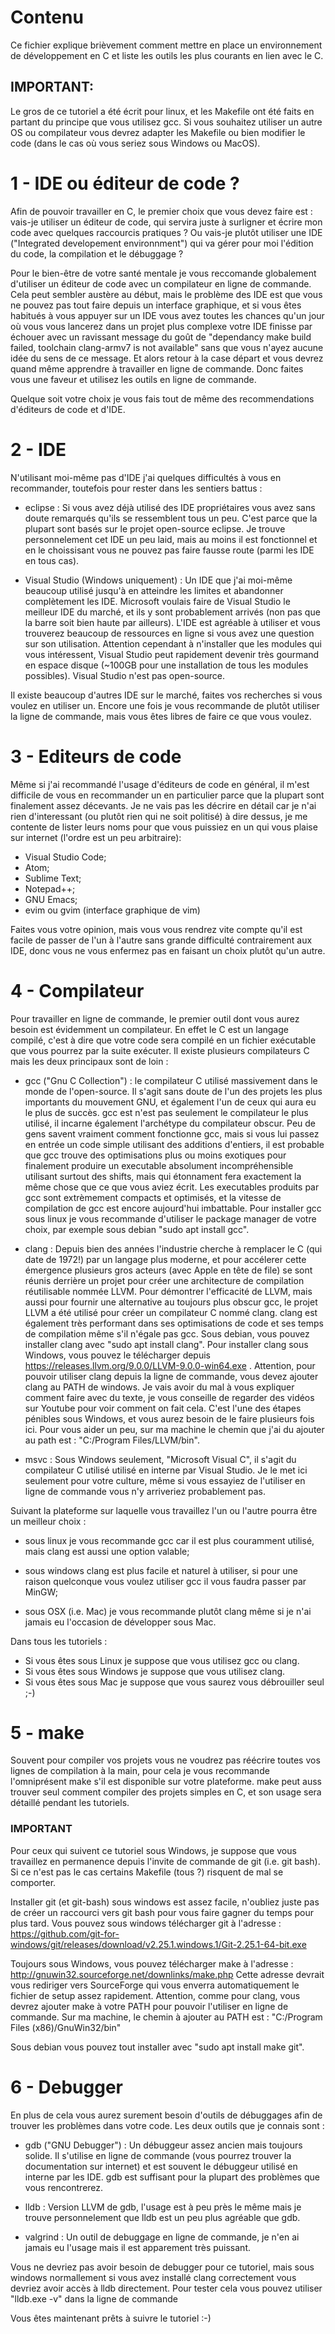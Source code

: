 #                                Contenu

Ce fichier explique brièvement comment mettre en place un environnement de
développement en C et liste les outils les plus courants en lien avec le C.

## IMPORTANT:

Le gros de ce tutoriel a été écrit pour linux, et les Makefile ont été faits en
partant du principe que vous utilisez gcc. Si vous souhaitez utiliser un autre
OS ou compilateur vous devrez adapter les Makefile ou bien modifier le code
(dans le cas où vous seriez sous Windows ou MacOS).

# 1 - IDE ou éditeur de code ?

Afin de pouvoir travailler en C, le premier choix que vous devez faire est :
vais-je utiliser un éditeur de code, qui servira juste à surligner et écrire
mon code avec quelques raccourcis pratiques ? Ou vais-je plutôt utiliser
une IDE ("Integrated developement environnment") qui va gérer pour moi l'édition
du code, la compilation et le débuggage ?

Pour le bien-être de votre santé mentale je vous reccomande globalement
d'utiliser un éditeur de code avec un compilateur en ligne de commande. Cela
peut sembler austère au début, mais le problème des IDE est que vous ne pouvez
pas tout faire depuis un interface graphique, et si vous êtes habitués à vous
appuyer sur un IDE vous avez toutes les chances qu'un jour où vous vous lancerez
dans un projet plus complexe votre IDE finisse par échouer avec un ravissant
message du goût de "dependancy make build failed, toolchain clang-armv7 is not
available" sans que vous n'ayez aucune idée du sens de ce message. Et alors
retour à la case départ et vous devrez quand même apprendre à travailler en
ligne de commande. Donc faites vous une faveur et utilisez les outils en ligne
de commande.

Quelque soit votre choix je vous fais tout de même des recommendations
d'éditeurs de code et d'IDE.

# 2 - IDE

N'utilisant moi-même pas d'IDE j'ai quelques difficultés à vous en recommander,
toutefois pour rester dans les sentiers battus :

 - eclipse : Si vous avez déjà utilisé des IDE propriétaires vous avez sans
 doute remarqués qu'ils se ressemblent tous un peu. C'est parce que la plupart
 sont basés sur le projet open-source eclipse. Je trouve personnelement cet IDE
 un peu laid, mais au moins il est fonctionnel et en le choissisant vous ne
 pouvez pas faire fausse route (parmi les IDE en tous cas).

 - Visual Studio (Windows uniquement) : Un IDE que j'ai moi-même beaucoup
 utilisé jusqu'à en atteindre les limites et abandonner complètement les IDE.
 Microsoft voulais faire de Visual Studio le meilleur IDE du marché, et ils y
 sont probablement arrivés (non pas que la barre soit bien haute par ailleurs).
 L'IDE est agréable à utiliser et vous trouverez beaucoup de ressources en
 ligne si vous avez une question sur son utilisation. Attention cependant à
 n'installer que les modules qui vous intéressent, Visual Studio peut rapidement
 devenir très gourmand en espace disque (~100GB pour une installation de tous
 les modules possibles). Visual Studio n'est pas open-source.

Il existe beaucoup d'autres IDE sur le marché, faites vos recherches si vous
voulez en utiliser un. Encore une fois je vous recommande de plutôt utiliser la
ligne de commande, mais vous êtes libres de faire ce que vous voulez.

# 3 - Editeurs de code

Même si j'ai recommandé l'usage d'éditeurs de code en général, il m'est
difficile de vous en recommander un en particulier parce que la plupart sont
finalement assez décevants. Je ne vais pas les décrire en détail car je n'ai
rien d'interessant (ou plutôt rien qui ne soit politisé) à dire dessus, je me
contente de lister leurs noms pour que vous puissiez en un qui vous plaise sur
internet (l'ordre est un peu arbitraire):

 - Visual Studio Code;
 - Atom;
 - Sublime Text;
 - Notepad++;
 - GNU Emacs;
 - evim ou gvim (interface graphique de vim)

Faites vous votre opinion, mais vous vous rendrez vite compte qu'il est facile
de passer de l'un à l'autre sans grande difficulté contrairement aux IDE, donc
vous ne vous enfermez pas en faisant un choix plutôt qu'un autre.

# 4 - Compilateur

Pour travailler en ligne de commande, le premier outil dont vous aurez besoin
est évidemment un compilateur. En effet le C est un langage compilé, c'est à
dire que votre code sera compilé en un fichier exécutable que vous pourrez par
la suite exécuter. Il existe plusieurs compilateurs C mais les deux principaux
sont de loin :

 - gcc ("Gnu C Collection") : le compilateur C utilisé massivement dans le monde
 de l'open-source. Il s'agit sans doute de l'un des projets les plus importants
 du mouvement GNU, et également l'un de ceux qui aura eu le plus de succès.
 gcc est n'est pas seulement le compilateur le plus utilisé, il incarne
 également l'archétype du compilateur obscur. Peu de gens savent vraiment
 comment fonctionne gcc, mais si vous lui passez en entrée un code simple
 utilisant des additions d'entiers, il est probable que gcc trouve des
 optimisations plus ou moins exotiques pour finalement produire un executable
 absolument incompréhensible utilisant surtout des shifts, mais qui étonnament
 fera exactement la même chose que ce que vous aviez écrit. Les executables
 produits par gcc sont extrèmement compacts et optimisés, et la vitesse de
 compilation de gcc est encore aujourd'hui imbattable.
 Pour installer gcc sous linux je vous recommande d'utiliser le package manager
 de votre choix, par exemple sous debian "sudo apt install gcc".

 - clang : Depuis bien des années l'industrie cherche à remplacer le C (qui date
 de 1972!) par un langage plus moderne, et pour accélerer cette émergence
 plusieurs gros acteurs (avec Apple en tête de file) se sont réunis derrière un
 projet pour créer une architecture de compilation réutilisable nommée LLVM.
 Pour démontrer l'efficacité de LLVM, mais aussi pour fournir une alternative au
 toujours plus obscur gcc, le projet LLVM a été utilisé pour créer un
 compilateur C nommé clang. clang est également très performant dans ses
 optimisations de code et ses temps de compilation même s'il n'égale pas gcc.
 Sous debian, vous pouvez installer clang avec "sudo apt install clang". Pour
 installer clang sous Windows, vous pouvez le télécharger depuis
 https://releases.llvm.org/9.0.0/LLVM-9.0.0-win64.exe . Attention, pour pouvoir
 utiliser clang depuis la ligne de commande, vous devez ajouter clang au PATH de
 windows. Je vais avoir du mal à vous expliquer comment faire avec du texte, je
 vous conseille de regarder des vidéos sur Youtube pour voir comment on fait
 cela. C'est l'une des étapes pénibles sous Windows, et vous aurez besoin de le
 faire plusieurs fois ici. Pour vous aider un peu, sur ma machine le chemin que
 j'ai du ajouter au path est : "C:/Program Files/LLVM/bin".

 - msvc : Sous Windows seulement, "Microsoft Visual C", il s'agit du compilateur
 C utilisé utilisé en interne par Visual Studio. Je le met ici seulement pour
 votre culture, même si vous essayiez de l'utiliser en ligne de commande vous
 n'y arriveriez probablement pas.

Suivant la plateforme sur laquelle vous travaillez l'un ou l'autre pourra être
un meilleur choix :

 - sous linux je vous recommande gcc car il est plus couramment utilisé, mais
 clang est aussi une option valable;

 - sous windows clang est plus facile et naturel à utiliser, si pour une raison
 quelconque vous voulez utiliser gcc il vous faudra passer par MinGW;

 - sous OSX (i.e. Mac) je vous recommande plutôt clang même si je n'ai jamais eu
 l'occasion de développer sous Mac.

Dans tous les tutoriels :
 - Si vous êtes sous Linux je suppose que vous utilisez gcc ou clang.
 - Si vous êtes sous Windows je suppose que vous utilisez clang.
 - Si vous êtes sous Mac je suppose que vous saurez vous débrouiller seul ;-)

# 5 - make

Souvent pour compiler vos projets vous ne voudrez pas réécrire toutes vos lignes
de compilation à la main, pour cela je vous recommande l'omniprésent make s'il
est disponible sur votre plateforme. make peut auss trouver seul comment
compiler des projets simples en C, et son usage sera détaillé pendant les
tutoriels.

<h3>IMPORTANT</h3>
Pour ceux qui suivent ce tutoriel sous Windows, je suppose que vous travaillez
en permanence depuis l'invite de commande de git (i.e. git bash). Si ce n'est
pas le cas certains Makefile (tous ?) risquent de mal se comporter.

Installer git (et git-bash) sous windows est assez facile, n'oubliez juste pas
de créer un raccourci vers git bash pour vous faire gagner du temps pour plus
tard. Vous pouvez sous windows télécharger git à l'adresse :
https://github.com/git-for-windows/git/releases/download/v2.25.1.windows.1/Git-2.25.1-64-bit.exe

Toujours sous Windows, vous pouvez télécharger make à l'adresse :
http://gnuwin32.sourceforge.net/downlinks/make.php
Cette adresse devrait vous rediriger vers SourceForge qui vous enverra
automatiquement le fichier de setup assez rapidement. Attention, comme pour
clang, vous devrez ajouter make à votre PATH pour pouvoir l'utiliser en ligne
de commande. Sur ma machine, le chemin à ajouter au PATH est :
"C:/Program Files (x86)/GnuWin32/bin"

Sous debian vous pouvez tout installer avec "sudo apt install make git".

# 6 - Debugger

En plus de cela vous aurez surement besoin d'outils de débuggages afin de
trouver les problèmes dans votre code. Les deux outils que je connais sont :

 - gdb ("GNU Debugger") : Un débuggeur assez ancien mais toujours solide. Il
 s'utilise en ligne de commande (vous pourrez trouver la documentation sur
 internet) et est souvent le débuggeur utilisé en interne par les IDE. gdb est
 suffisant pour la plupart des problèmes que vous rencontrerez.

 - lldb : Version LLVM de gdb, l'usage est à peu près le même mais je trouve
 personnelement que lldb est un peu plus agréable que gdb.

 - valgrind : Un outil de debuggage en ligne de commande, je n'en ai jamais eu
 l'usage mais il est apparement très puissant.

Vous ne devriez pas avoir besoin de debugger pour ce tutoriel, mais sous windows
normallement si vous avez installé clang correctement vous devriez avoir accès à
lldb directement. Pour tester cela vous pouvez utiliser "lldb.exe -v" dans la
ligne de commande

Vous êtes maintenant prêts à suivre le tutoriel :-)
